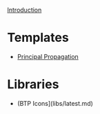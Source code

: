 
[Introduction](HowToUse.md)

# Templates
- [Principal Propagation](templates/principalpropagation/principalpropagation.md)
# Libraries
- (BTP Icons](libs/latest.md)